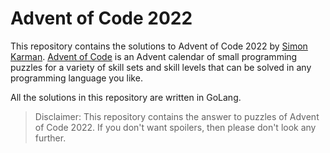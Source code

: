 # Advent of Code 2022
This repository contains the solutions to Advent of Code 2022 by [Simon Karman](https://www.simonkarman.nl). [Advent of Code](https://adventofcode.com/2022/leaderboard/private/view/718869) is an Advent calendar of small programming puzzles for a variety of skill sets and skill levels that can be solved in any programming language you like.

All the solutions in this repository are written in GoLang.

> Disclaimer: This repository contains the answer to puzzles of Advent of Code 2022. If you don't want spoilers, then please don't look any further.
